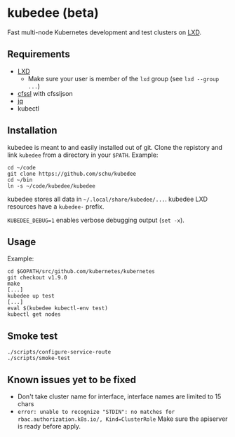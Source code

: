 # kubedee (beta)

Fast multi-node Kubernetes development and test clusters on [LXD](https://github.com/lxc/lxd).

## Requirements

* [LXD](https://github.com/lxc/lxd)
  * Make sure your user is member of the `lxd` group (see `lxd --group ...`)
* [cfssl](https://github.com/cloudflare/cfssl) with cfssljson
* [jq](https://stedolan.github.io/jq/)
* kubectl

## Installation

kubedee is meant to and easily installed out of git. Clone the repistory
and link `kubedee` from a directory in your `$PATH`. Example:

```
cd ~/code
git clone https://github.com/schu/kubedee
cd ~/bin
ln -s ~/code/kubedee/kubedee
```

kubedee stores all data in `~/.local/share/kubedee/...`. kubedee LXD resources
have a `kubedee-` prefix.

`KUBEDEE_DEBUG=1` enables verbose debugging output (`set -x`).

## Usage

Example:

```
cd $GOPATH/src/github.com/kubernetes/kubernetes
git checkout v1.9.0
make
[...]
kubedee up test
[...]
eval $(kubedee kubectl-env test)
kubectl get nodes
```

## Smoke test

```
./scripts/configure-service-route
./scripts/smoke-test
```

## Known issues yet to be fixed

* Don't take cluster name for interface, interface names are limited to 15 chars
* `error: unable to recognize "STDIN": no matches for rbac.authorization.k8s.io/, Kind=ClusterRole`
  Make sure the apiserver is ready before apply.
